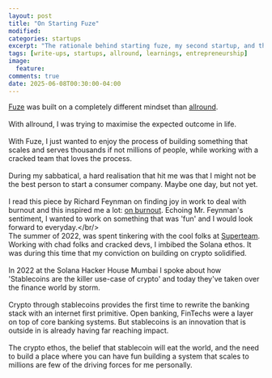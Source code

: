 ```yaml
---
layout: post
title: "On Starting Fuze"
modified:
categories: startups
excerpt: "The rationale behind starting fuze, my second startup, and the lessons learned from it."
tags: [write-ups, startups, allround, learnings, entrepreneurship]
image:
  feature:
comments: true
date: 2025-06-08T00:30:00-04:00
---
```

[Fuze](https://fuze.finance) was built on a completely different mindset than
[allround](https://allroundclub.com).<br/><br/>
With allround, I was trying to maximise the expected outcome in life.<br/><br/>
With Fuze, I just wanted to enjoy the process of building something that scales and serves thousands if not millions of people, while working with a cracked team that loves the process.<br/><br/>
During my sabbatical, a hard realisation that hit me was that I might not be the best person to start a consumer company. Maybe one day, but not yet.<br/><br/>
I read this piece by Richard Feynman on finding joy in work to deal with burnout and this inspired me a lot: [on burnout](https://www.asc.ohio-state.edu/kilcup.1/262/feynman.html). Echoing Mr. Feynman's sentiment, I wanted to work on something that was 'fun' and I would look forward to everyday.</br/><br/>
The summer of 2022, was spent tinkering with the cool folks at [Superteam](https://superteam.fun/). Working with chad folks and cracked devs, I imbibed the Solana ethos. It was during this time that my conviction on building on crypto solidified.<br/><br/>
In 2022 at the Solana Hacker House Mumbai I spoke about how 'Stablecoins are the killer use-case of crypto' and today they've taken over the finance world by storm.<br/><br/>
Crypto through stablecoins provides the first time to rewrite the banking stack with an internet first primitive. Open banking, FinTechs were a layer on top of core banking systems. But stablecoins is an innovation that is outside in is already having far reaching impact.<br/><br/>
The crypto ethos, the belief that stablecoin will eat the world, and the need to build a place where you can have fun building a system that scales to millions are few of the driving forces for me personally.

